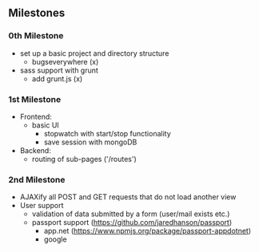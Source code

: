 ## Milestones
### 0th Milestone
- set up a basic project and directory structure
	- bugseverywhere (x)
- sass support with grunt
	- add grunt.js (x)

### 1st Milestone
- Frontend:
	- basic UI
		- stopwatch with start/stop functionality
		- save session with mongoDB
- Backend:
	- routing of sub-pages ('/routes')

### 2nd Milestone
- AJAXify all POST and GET requests that do not load another view
- User support
	- validation of data submitted by a form (user/mail exists etc.)
	- passport support (https://github.com/jaredhanson/passport)
		- app.net (https://www.npmjs.org/package/passport-appdotnet)
		- google